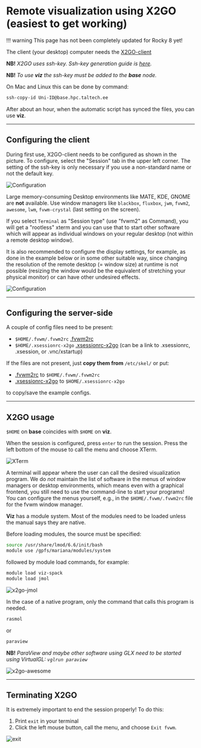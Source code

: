 # Remote visualization using X2GO (easiest to get working)

!!! warning
    This page has not been completely updated for Rocky 8 yet!

The client (your desktop) computer needs the [X2GO-client](https://www.x2go.org)

**NB!** _X2GO uses ssh-key. Ssh-key generation guide is [here](/access/ssh)._

**NB!** _To use **viz** the ssh-key must be added to the **base** node._

On Mac and Linux this can be done by command:

```sh
ssh-copy-id Uni-ID@base.hpc.taltech.ee
```

After about an hour, when the automatic script has synced the files, you can use **viz**.

---

## Configuring the client

During first use, X2GO-client needs to be configured as shown in the picture. To configure, select the "Session" tab in the upper left corner.
The setting of the ssh-key is only necessary if you use a non-standard name or not the default key.

![Configuration](/visualization/attachments/x2go-config-1.png)

Large memory-consuming Desktop environments like MATE, KDE, GNOME are **not** available. Use window managers like `blackbox`, `fluxbox`, `jwm`, `fvwm2`, `awesome`, `lwm`, `fvwm-crystal` (last setting on the screen).

If you select `Terminal` as "Session type" (use "fvwm2" as Command), you will get a "rootless" xterm and you can use that to start other software which will appear as individual windows on your regular desktop (not within a remote desktop window).

It is also recommended to configure the display settings, for example, as done in the example below or in some other suitable way, since changing the resolution of the remote desktop (= window size) at runtime is not possible (resizing the window would be the equivalent of stretching your physical monitor) or can have other undesired effects.

![Configuration](/visualization/attachments/x2go-config-2.png)

---

## Configuring the server-side

A couple of config files need to be present:

- `$HOME/.fvwm/.fvwm2rc` [.fvwm2rc](/visualization/attachments/fvwm2rc.fvwm2rc)
- `$HOME/.xsessionrc-x2go` [.xsessionrc-x2go](/visualization/attachments/xsessionrc-x2go.xsessionrc-x2go) (can be a link to .xsessionrc, .xsession, or .vnc/xstartup)

If the files are not present, just **copy them from** `/etc/skel/` or put:

- [.fvwm2rc](/visualization/attachments/fvwm2rc.fvwm2rc) to `$HOME/.fvwm/.fvwm2rc`
- [.xsessionrc-x2go](/visualization/attachments/xsessionrc-x2go.xsessionrc-x2go) to `$HOME/.xsessionrc-x2go`

to copy/save the example configs.

---

## X2GO usage

`$HOME` on **base** coincides with `$HOME` on **viz**.

When the session is configured, press `enter` to run the session. Press the left bottom of the mouse to call the menu and choose XTerm.

![XTerm](/visualization/attachments/XTerm.png)

A terminal will appear where the user can call the desired visualization program. We do *not* maintain the list of software in the menus of window managers or desktop environments, which means even with a graphical frontend, you still need to use the command-line to start your programs! You can configure the menus yourself, e.g., in the `$HOME/.fvwm/.fvwm2rc` file for the fvwm window manager.

**Viz** has a module system. Most of the modules need to be loaded unless the manual says they are native.

Before loading modules, the source must be specified:

```sh
source /usr/share/lmod/6.6/init/bash
module use /gpfs/mariana/modules/system
```

followed by module load commands, for example:

```sh
module load viz-spack
module load jmol
```

![x2go-jmol](/visualization/attachments/x2go-jmol.png)

In the case of a native program, only the command that calls this program is needed.

```sh
rasmol
```

or

```sh
paraview
```

**NB!** _ParaView and maybe other software using GLX need to be started using VirtualGL: `vglrun paraview`_

![x2go-awesome](/visualization/attachments/x2go-awesome.png)

---

## Terminating X2GO

It is extremely important to end the session properly! To do this:

1. Print `exit` in your terminal
2. Click the left mouse button, call the menu, and choose `Exit fvwm`.

![exit](/visualization/attachments/x2go-exit.png)
